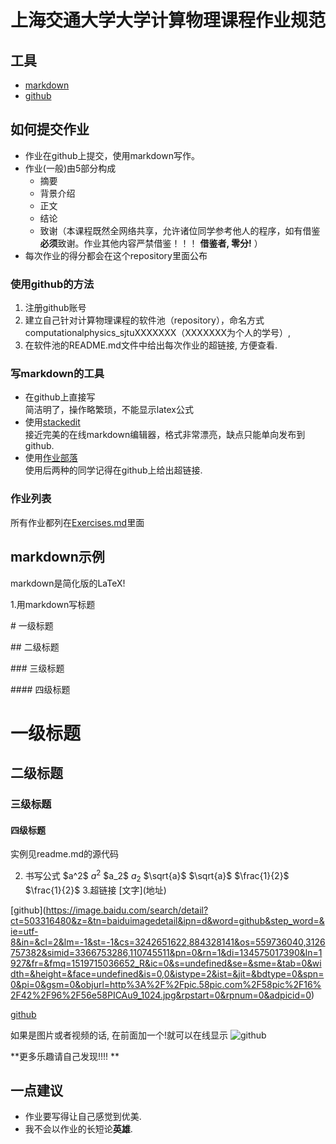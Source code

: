 # 上海交通大学大学计算物理课程作业规范

## 工具
- [markdown](https://daringfireball.net/projects/markdown/)
- [github](https://github.com/)

## 如何提交作业
- 作业在github上提交，使用markdown写作。
- 作业(一般)由5部分构成
  - 摘要
  - 背景介绍
  - 正文
  - 结论
  - 致谢（本课程既然全网络共享，允许诸位同学参考他人的程序，如有借鉴**必须**致谢。作业其他内容严禁借鉴！！！ **借鉴者, 零分!** ）
- 每次作业的得分都会在这个repository里面公布

### 使用github的方法
1. 注册github账号
2. 建立自己针对计算物理课程的软件池（repository），命名方式computationalphysics_sjtuXXXXXXX（XXXXXXX为个人的学号）,
3. 在软件池的README.md文件中给出每次作业的超链接, 方便查看.

### 写markdown的工具
- 在github上直接写    
简洁明了，操作略繁琐，不能显示latex公式
- 使用[stackedit](https://stackedit.io/)    
接近完美的在线markdown编辑器，格式非常漂亮，缺点只能单向发布到github. 
- 使用[作业部落](https://www.zybuluo.com/)   
使用后两种的同学记得在github上给出超链接.
### 作业列表
所有作业都列在[Exercises.md](Exercises.md)里面

## markdown示例

 markdown是简化版的LaTeX!
 
1.用markdown写标题
 
 \# 一级标题 
 
 \## 二级标题
 
 \### 三级标题
 
 \#### 四级标题
 
  # 一级标题 
  ## 二级标题
  ### 三级标题
  #### 四级标题
实例见readme.md的源代码

2. 书写公式
  \$a^2$  $a^2$
  \$a_2$  $a_2$
  \$\sqrt{a}$ $\sqrt{a}$
  \$\frac{1}{2}$ $\frac{1}{2}$
3.超链接
 \[文字]\(地址)
 
 
 \[github]\(https://image.baidu.com/search/detail?ct=503316480&z=&tn=baiduimagedetail&ipn=d&word=github&step_word=&ie=utf-8&in=&cl=2&lm=-1&st=-1&cs=3242651622,884328141&os=559736040,3126757382&simid=3366753286,110745511&pn=0&rn=1&di=134575017390&ln=1927&fr=&fmq=1519715036652_R&ic=0&s=undefined&se=&sme=&tab=0&width=&height=&face=undefined&is=0,0&istype=2&ist=&jit=&bdtype=0&spn=0&pi=0&gsm=0&objurl=http%3A%2F%2Fpic.58pic.com%2F58pic%2F16%2F42%2F96%2F56e58PICAu9_1024.jpg&rpstart=0&rpnum=0&adpicid=0)
 
 [github](https://image.baidu.com/search/detail?ct=503316480&z=&tn=baiduimagedetail&ipn=d&word=github&step_word=&ie=utf-8&in=&cl=2&lm=-1&st=-1&cs=3242651622,884328141&os=559736040,3126757382&simid=3366753286,110745511&pn=0&rn=1&di=134575017390&ln=1927&fr=&fmq=1519715036652_R&ic=0&s=undefined&se=&sme=&tab=0&width=&height=&face=undefined&is=0,0&istype=2&ist=&jit=&bdtype=0&spn=0&pi=0&gsm=0&objurl=http%3A%2F%2Fpic.58pic.com%2F58pic%2F16%2F42%2F96%2F56e58PICAu9_1024.jpg&rpstart=0&rpnum=0&adpicid=0)
 
如果是图片或者视频的话, 在前面加一个!就可以在线显示
![github](https://image.baidu.com/search/detail?ct=503316480&z=&tn=baiduimagedetail&ipn=d&word=github&step_word=&ie=utf-8&in=&cl=2&lm=-1&st=-1&cs=3242651622,884328141&os=559736040,3126757382&simid=3366753286,110745511&pn=0&rn=1&di=134575017390&ln=1927&fr=&fmq=1519715036652_R&ic=0&s=undefined&se=&sme=&tab=0&width=&height=&face=undefined&is=0,0&istype=2&ist=&jit=&bdtype=0&spn=0&pi=0&gsm=0&objurl=http%3A%2F%2Fpic.58pic.com%2F58pic%2F16%2F42%2F96%2F56e58PICAu9_1024.jpg&rpstart=0&rpnum=0&adpicid=0)
 
**更多乐趣请自己发现!!!! **
## 一点建议
- 作业要写得让自己感觉到优美. 
- 我不会以作业的长短论**英雄**.
